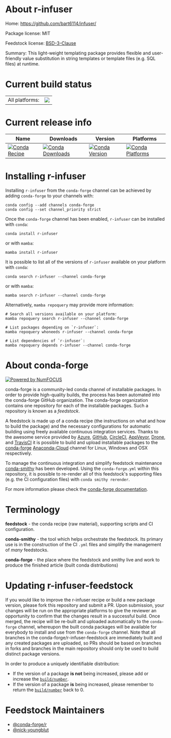 About r-infuser
===============

Home: https://github.com/bart6114/infuser/

Package license: MIT

Feedstock license: [BSD-3-Clause](https://github.com/conda-forge/r-infuser-feedstock/blob/main/LICENSE.txt)

Summary: This light-weight templating package provides flexible and user-friendly value substitution in string templates or template files (e.g. SQL files) at runtime.

Current build status
====================


<table><tr><td>All platforms:</td>
    <td>
      <a href="https://dev.azure.com/conda-forge/feedstock-builds/_build/latest?definitionId=1257&branchName=main">
        <img src="https://dev.azure.com/conda-forge/feedstock-builds/_apis/build/status/r-infuser-feedstock?branchName=main">
      </a>
    </td>
  </tr>
</table>

Current release info
====================

| Name | Downloads | Version | Platforms |
| --- | --- | --- | --- |
| [![Conda Recipe](https://img.shields.io/badge/recipe-r--infuser-green.svg)](https://anaconda.org/conda-forge/r-infuser) | [![Conda Downloads](https://img.shields.io/conda/dn/conda-forge/r-infuser.svg)](https://anaconda.org/conda-forge/r-infuser) | [![Conda Version](https://img.shields.io/conda/vn/conda-forge/r-infuser.svg)](https://anaconda.org/conda-forge/r-infuser) | [![Conda Platforms](https://img.shields.io/conda/pn/conda-forge/r-infuser.svg)](https://anaconda.org/conda-forge/r-infuser) |

Installing r-infuser
====================

Installing `r-infuser` from the `conda-forge` channel can be achieved by adding `conda-forge` to your channels with:

```
conda config --add channels conda-forge
conda config --set channel_priority strict
```

Once the `conda-forge` channel has been enabled, `r-infuser` can be installed with `conda`:

```
conda install r-infuser
```

or with `mamba`:

```
mamba install r-infuser
```

It is possible to list all of the versions of `r-infuser` available on your platform with `conda`:

```
conda search r-infuser --channel conda-forge
```

or with `mamba`:

```
mamba search r-infuser --channel conda-forge
```

Alternatively, `mamba repoquery` may provide more information:

```
# Search all versions available on your platform:
mamba repoquery search r-infuser --channel conda-forge

# List packages depending on `r-infuser`:
mamba repoquery whoneeds r-infuser --channel conda-forge

# List dependencies of `r-infuser`:
mamba repoquery depends r-infuser --channel conda-forge
```


About conda-forge
=================

[![Powered by
NumFOCUS](https://img.shields.io/badge/powered%20by-NumFOCUS-orange.svg?style=flat&colorA=E1523D&colorB=007D8A)](https://numfocus.org)

conda-forge is a community-led conda channel of installable packages.
In order to provide high-quality builds, the process has been automated into the
conda-forge GitHub organization. The conda-forge organization contains one repository
for each of the installable packages. Such a repository is known as a *feedstock*.

A feedstock is made up of a conda recipe (the instructions on what and how to build
the package) and the necessary configurations for automatic building using freely
available continuous integration services. Thanks to the awesome service provided by
[Azure](https://azure.microsoft.com/en-us/services/devops/), [GitHub](https://github.com/),
[CircleCI](https://circleci.com/), [AppVeyor](https://www.appveyor.com/),
[Drone](https://cloud.drone.io/welcome), and [TravisCI](https://travis-ci.com/)
it is possible to build and upload installable packages to the
[conda-forge](https://anaconda.org/conda-forge) [Anaconda-Cloud](https://anaconda.org/)
channel for Linux, Windows and OSX respectively.

To manage the continuous integration and simplify feedstock maintenance
[conda-smithy](https://github.com/conda-forge/conda-smithy) has been developed.
Using the ``conda-forge.yml`` within this repository, it is possible to re-render all of
this feedstock's supporting files (e.g. the CI configuration files) with ``conda smithy rerender``.

For more information please check the [conda-forge documentation](https://conda-forge.org/docs/).

Terminology
===========

**feedstock** - the conda recipe (raw material), supporting scripts and CI configuration.

**conda-smithy** - the tool which helps orchestrate the feedstock.
                   Its primary use is in the construction of the CI ``.yml`` files
                   and simplify the management of *many* feedstocks.

**conda-forge** - the place where the feedstock and smithy live and work to
                  produce the finished article (built conda distributions)


Updating r-infuser-feedstock
============================

If you would like to improve the r-infuser recipe or build a new
package version, please fork this repository and submit a PR. Upon submission,
your changes will be run on the appropriate platforms to give the reviewer an
opportunity to confirm that the changes result in a successful build. Once
merged, the recipe will be re-built and uploaded automatically to the
`conda-forge` channel, whereupon the built conda packages will be available for
everybody to install and use from the `conda-forge` channel.
Note that all branches in the conda-forge/r-infuser-feedstock are
immediately built and any created packages are uploaded, so PRs should be based
on branches in forks and branches in the main repository should only be used to
build distinct package versions.

In order to produce a uniquely identifiable distribution:
 * If the version of a package **is not** being increased, please add or increase
   the [``build/number``](https://docs.conda.io/projects/conda-build/en/latest/resources/define-metadata.html#build-number-and-string).
 * If the version of a package **is** being increased, please remember to return
   the [``build/number``](https://docs.conda.io/projects/conda-build/en/latest/resources/define-metadata.html#build-number-and-string)
   back to 0.

Feedstock Maintainers
=====================

* [@conda-forge/r](https://github.com/conda-forge/r/)
* [@nick-youngblut](https://github.com/nick-youngblut/)

